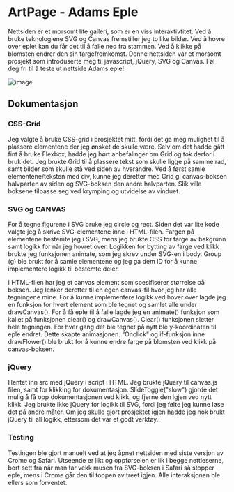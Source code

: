 # ArtPage - Adams Eple

Nettsiden er et morsomt lite galleri, som er en viss interaktivtitet. 
Ved å bruke teknologiene SVG og Canvas fremstiller jeg to like bilder. 
Ved å hovre over eplet kan du får det til å falle ned fra stammen. Ved å klikke på blomsten endrer den sin fargefremkomst.
Denne nettsiden var et morsomt prosjekt som introduserte meg til javascript, jQuery, SVG og Canvas. 
Føl deg fri til å teste ut nettside Adams eple!

![image](https://user-images.githubusercontent.com/69898083/96386149-1088c780-1199-11eb-8074-7eeb060a7d94.png)

## Dokumentasjon

### CSS-Grid

Jeg valgte å bruke CSS-grid i prosjektet mitt, 
fordi det ga meg mulighet til å plassere elementene der jeg ønsket de skulle være. 
Selv om det hadde gått fint å bruke Flexbox, hadde jeg hørt anbefalinger om Grid og tok derfor i bruk det. 
Jeg brukte Grid til å plassere tekst som skulle ligge på samme rad, samt bilder som skulle stå ved siden av hverandre. 
Ved å først samle elementene/teksten med div, kunne jeg deretter med Grid gi canvas-boksen halvparten av siden og SVG-boksen den andre halvparten. 
Slik ville boksene tilpasse seg ved krymping og utvidelse av vinduet.

### SVG og CANVAS

For å tegne figurene i SVG bruke jeg circle og rect. 
Siden det var lite kode valgte jeg å skrive SVG-elementene inne 
i HTML-filen. Fargen på elementene bestemte jeg i SVG, 
mens jeg brukte CSS for farge av bakgrunn samt logikk for når jeg hovret over. 
Logikken for bytting av farge ved klikk brukte jeg funksjonen animate, som jeg skrev 
under SVG-en i body. Group (g) ble brukt for å samle elementene og jeg ga dem ID for å kunne implementere logikk til bestemte deler. 

I HTML-filen har jeg et canvas element som spesifiserer størrelse på boksen. 
Jeg lenker deretter til en egen canvas-fil hvor jeg har alle tegningene mine. 
For å kunne implementere logikk ved hover over lagde jeg en funksjon for hvert 
element som ble tegnet og samlet alle under drawCanvas(). For å få eple til å falle 
lagde jeg en animate() funksjon som kallet på funksjonen clear() og drawCanvas(). 
Clear() funksjonen sletter hele tegningen. For hver gang det ble tegnet på nytt ble 
y-koordinaten til eple endret. Dette skapte animasjonen. “Onclick” og if-funksjon inne 
drawFlower() ble brukt for å kunne endre farge på blomsten ved klikk på canvas-boksen.

### jQuery

Hentet inn src med jQuery i script i HTML. Jeg brukte jQuery til canvas.js filen, 
samt for klikking for dokumentasjon. SlideToggle("slow") 
gjorde det mulig å få opp dokumentasjonen ved klikk, 
og fjerne den igjen ved nytt klikk. Jeg brukte ikke jQuery for logikk 
til SVG, fordi jeg følte jeg kunne løse det på andre måter. 
Om jeg skulle gjort prosjektet igjen hadde jeg nok brukt jQuery til all logikk, ettersom det var et godt verktøy.

### Testing

Testingen ble gjort manuelt ved at jeg åpnet nettsiden med 
siste versjon av Crome og Safari. Utseende er 
likt og oppførselen er lik i begge nettleserne, 
bort sett fra når man tar vekk musen fra SVG-boksen 
i Safari så stopper eple, mens i Crome går den til toppen av treet igjen. Alle interaksjonen ble ellers som forventet.






